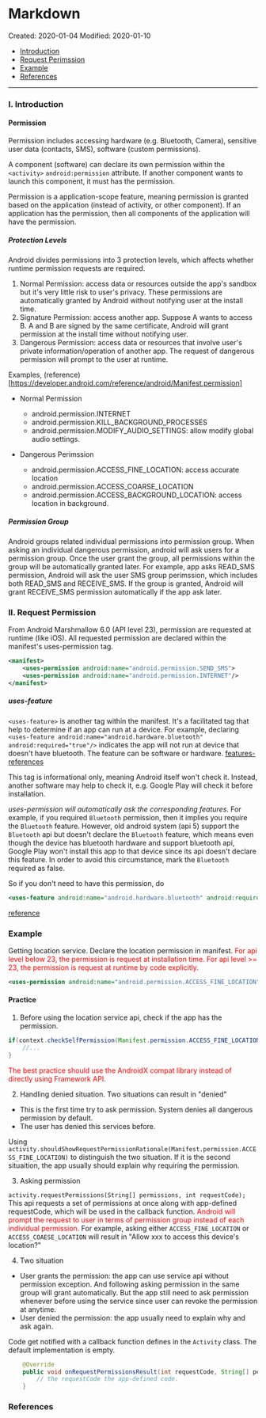 # Markdown

Created: 2020-01-04
Modified: 2020-01-10

* [Introduction](#intro)
* [Request Perimssion](#request)
* [Example](#example)
* [References](#reference)
***
### <a id="intro">I. Introduction</a>

#### Permission
Permission includes accessing hardware (e.g. Bluetooth, Camera), sensitive user data (contacts, SMS), software (custom permissions).

A component (software) can declare its own permission within the `<activity>` `android:permission` attribute. If another component wants to launch this component, it must has the permission.

Permission is a application-scope feature, meaning permission is granted based on the application (instead of activity, or other component). If an application has the permission, then all components of the application will have the permission.

##### Protection Levels
Android divides permissions into 3 protection levels, which affects whether runtime permission requests are required.

1. Normal Permission: access data or resources outside the app's sandbox but it's very little risk to user's privacy. These permissions are automatically granted by Android without notifying user at the install time.
2. Signature Permission: access another app. Suppose A wants to access B. A and B are signed by the same certificate, Android will grant permission at the install time without notifying user.
3. Dangerous Permission: access data or resources that involve user's private information/operation of another app. The request of dangerous permission will prompt to the user at runtime.

Examples, (reference)[https://developer.android.com/reference/android/Manifest.permission]

* Normal Permission
    * android.permission.INTERNET
    * android.permission.KILL_BACKGROUND_PROCESSES
    * android.permission.MODIFY_AUDIO_SETTINGS: allow modify global audio settings.

* Dangerous Perimssion
    * android.permission.ACCESS_FINE_LOCATION: access accurate location
    * android.permission.ACCESS_COARSE_LOCATION
    * android.permission.ACCESS_BACKGROUND_LOCATION: access location in background.

##### Permission Group
Android groups related individual permissions into permission group. When asking an individual dangerous permission, android will ask users for a permission group. Once the user grant the group, all permissions within the group will be automatically granted later.
For example, app asks READ_SMS permission, Android will ask the user SMS group perimssion, which includes both READ_SMS and RECEIVE_SMS. If the group is granted, Android will grant RECEIVE_SMS permission automatically if the app ask later. 

### <a id="request">II. Request Permission</a>

From Android Marshmallow 6.0 (API level 23), permission are requested at runtime (like iOS). All requested permission are declared within the manifest's uses-permission tag.

```XML
<manifest>
    <uses-permission android:name="android.permission.SEND_SMS">
    <uses-permission android:name="android.permission.INTERNET"/>
</manifest>
```

##### uses-feature
`<uses-feature>` is another tag within the manifest. It's a facilitated tag that help to determine if an app can run at a device. For example, declaring 
`<uses-feature android:name="android.hardware.bluetooth" android:required="true"/>` indicates the app will not run at device that doesn't have bluetooth.
The feature can be software or hardware. [features-references](https://developer.android.com/guide/topics/manifest/uses-feature-element#features-reference)

This tag is informational only, meaning Android itself won't check it. Instead, another software may help to check it, e.g. Google Play will check it before installation.

*uses-permission will automatically ask the corresponding features*. For example, if you required `Bluetooth` permission, then it implies you require the `Bluetooth` feature. However, old android system (api 5) support the `Bluetooth` api but doesn't declare the `Bluetooth` feature, which means even though the device has bluetooth hardware and support bluetooth api,
Google Play won't install this app to that device since its api doesn't declare this feature. In order to avoid this circumstance, mark the `Bluetooth` required as false.

So if you don't need to have this permission, do
```XML
<uses-feature android:name="android.hardware.bluetooth" android:required="false" />
```

[reference](https://developer.android.com/guide/topics/manifest/uses-feature-element#permissions)


### <a id="example">Example</a>

Getting location service. Declare the location permission in manifest. <span style="color:red">For api level below 23, the permission is request at installation time. For api level >= 23, the permission is request at runtime by code explicitly.</span>
```XML
<uses-permission android:name="android.permission.ACCESS_FINE_LOCATION"/>
```

#### Practice
1. Before using the location service api, check if the app has the permission.
```Java
if(context.checkSelfPermission(Manifest.permission.ACCESS_FINE_LOCATION) == PackageManager.PERMISSION_DENIED){
    //...
}
```
<span style="color:red">The best practice should use the AndroidX compat library instead of directly using Framework API.</span>

2. Handling denied situation.
Two situations can result in "denied"
* This is the first time try to ask permission. System denies all dangerous permission by default.
* The user has denied this services before.

Using `activity.shouldShowRequestPermissionRationale(Manifest.permission.ACCESS_FINE_LOCATION)` to distinguish the two situation.
If it is the second situaition, the app usually should explain why requiring the permission.

3. Asking permission

`activity.requestPermissions(String[] permissions, int requestCode);` This api requests a set of permissions at once along with app-defined requestCode, which will be 
used in the callback function. <span style="color:red">Android will prompt the request to user in terms of permission group instead of each individual permission.</span>
For example, asking either `ACCESS_FINE_LOCATION` or `ACCESS_COAESE_LOCATION` will result in "Allow xxx to access this device's location?"

4. Two situation
* User grants the permission: the app can use service api without permission exception. And following asking permission in the same group will grant automatically. But the app still need to ask permission whenever before using the service since 
user can revoke the permission at anytime.
* User denied the permission: the app usually need to explain why and ask again.

Code get notified with a callback function defines in the `Activity` class. The default implementation is empty.
```Java
    @Override
    public void onRequestPermissionsResult(int requestCode, String[] permission, int [] grantResults){
        // the requestCode the app-defined code.
    }
```

### <a id="reference">References</a>
